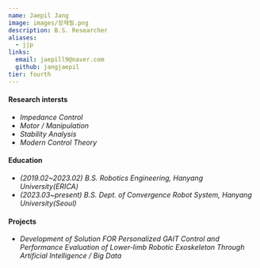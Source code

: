 ```yaml
---
name: Jaepil Jang
image: images/장재필.png
description: B.S. Researcher
aliases:
  - jjp
links:
  email: jaepill9@naver.com
  github: jangjaepil
tier: fourth
---
```

#### **Research intersts**
- *Impedance Control* 
- *Motor / Manipulation*
- *Stability Analysis*
- *Modern Control Theory*


#### **Education**
- *(2019.02~2023.02) B.S. Robotics Engineering, Hanyang University(ERICA)*
- *(2023.03~present) B.S. Dept. of Convergence Robot System, Hanyang University(Seoul)*


#### **Projects**
- *Development of Solution FOR Personalized GAIT Control and Performance Evaluation of Lower-limb Robotic Exoskeleton Through Artificial Intelligence / Big Data*
